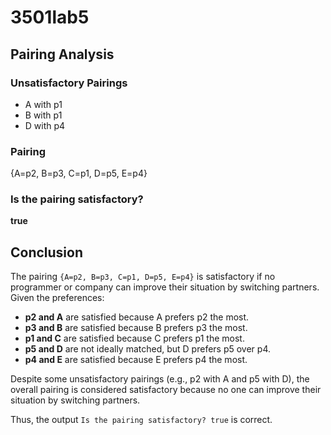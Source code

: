 # 3501lab5

## Pairing Analysis

### Unsatisfactory Pairings
- A with p1
- B with p1
- D with p4

### Pairing
{A=p2, B=p3, C=p1, D=p5, E=p4}


### Is the pairing satisfactory?
**true**

## Conclusion
The pairing `{A=p2, B=p3, C=p1, D=p5, E=p4}` is satisfactory if no programmer or company can improve their situation by switching partners. Given the preferences:

- **p2 and A** are satisfied because A prefers p2 the most.
- **p3 and B** are satisfied because B prefers p3 the most.
- **p1 and C** are satisfied because C prefers p1 the most.
- **p5 and D** are not ideally matched, but D prefers p5 over p4.
- **p4 and E** are satisfied because E prefers p4 the most.

Despite some unsatisfactory pairings (e.g., p2 with A and p5 with D), the overall pairing is considered satisfactory because no one can improve their situation by switching partners.

Thus, the output `Is the pairing satisfactory? true` is correct.